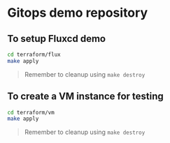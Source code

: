 # Gitops demo repository
## To setup Fluxcd demo 

```bash 
cd terraform/flux
make apply
```
> Remember to cleanup using `make destroy`

## To create a VM instance for testing 
```bash
cd terraform/vm
make apply
```

> Remember to cleanup using `make destroy`
